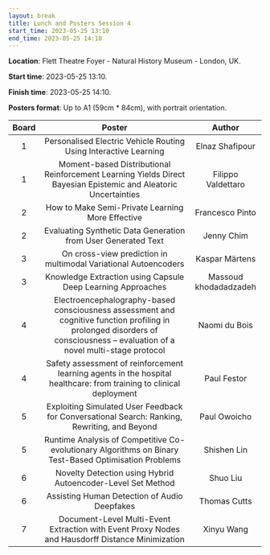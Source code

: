 ```yaml
---
layout: break
title: Lunch and Posters Session 4
start_time: 2023-05-25 13:10
end_time: 2023-05-25 14:10
---
```


**Location**: Flett Theatre Foyer - Natural History Museum - London, UK.

**Start time**: 2023-05-25 13:10.

**Finish time**: 2023-05-25 14:10.

**Posters format**: Up to A1 (59cm * 84cm), with portrait orientation.

| Board     | Poster                                                                                                                                                                       | Author                 |
|   :----:  |   :----:                                                                                                                                                                     |   :----:               |
| 1         | Personalised Electric Vehicle Routing Using Interactive Learning                                                                                                             | Elnaz Shafipour        |
| 1         | Moment-based Distributional Reinforcement Learning Yields Direct Bayesian Epistemic and Aleatoric Uncertainties                                                              | Filippo Valdettaro     |
| 2         | How to Make Semi-Private Learning More Effective                                                                                                                             | Francesco Pinto        |
| 2         | Evaluating Synthetic Data Generation from User Generated Text                                                                                                                | Jenny Chim             |
| 3         | On cross-view prediction in multimodal Variational Autoencoders                                                                                                              | Kaspar Märtens         | 
| 3         | Knowledge Extraction using Capsule Deep Learning Approaches                                                                                                                  | Massoud khodadadzadeh  |
| 4         | Electroencephalography-based consciousness assessment and cognitive function profiling in prolonged disorders of consciousness – evaluation of a novel multi-stage protocol  | Naomi du Bois          |
| 4         | Safety assessment of reinforcement learning agents in the hospital healthcare: from training to clinical deployment                                                          | Paul Festor            |
| 5         | Exploiting Simulated User Feedback for Conversational Search: Ranking, Rewriting, and Beyond                                                                                 | Paul Owoicho           |
| 5         | Runtime Analysis of Competitive Co-evolutionary Algorithms on Binary Test-Based Optimisation Problems                                                                        | Shishen Lin            |
| 6         | Novelty Detection using Hybrid Autoencoder-Level Set Method                                                                                                                  | Shuo Liu               |
| 6         | Assisting Human Detection of Audio Deepfakes                                                                                                                                 | Thomas Cutts           |
| 7         | Document-Level Multi-Event Extraction with Event Proxy Nodes and Hausdorff Distance Minimization                                                                             | Xinyu Wang             |
